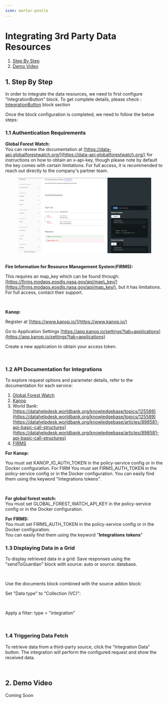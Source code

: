 ```yaml
---
icon: mortar-pestle
---
```


# Integrating 3rd Party Data Resources

1. [Step By Step](./#id-1.-step-by-step)
2. [Demo Video](./#id-2.-demo-video)

## 1. Step By Step <a href="#id-1.-step-by-step" id="id-1.-step-by-step"></a>

In order to integrate the data resources, we need to first configure "IntegrationButton" block. To get complete details, please check : [IntegrationButton](https://docs.hedera.com/guardian-dev-1/~/revisions/o57QY9WeuCWYIoDgpoV6/guardian/standard-registry/policies/policy-creation/introduction/integrationbutton-block) block section

Once the block configuration is completed, we need to follow the below steps:

### 1.1 Authentication Requirements <a href="#id-1.1-authentication-requirements" id="id-1.1-authentication-requirements"></a>

**Global Forest Watch:**\
You can review the documentation at [https://data-api.globalforestwatch.org/](https://data-api.globalforestwatch.org/) for instructions on how to obtain an x-api-key, though please note by default the key comes with certain limitations. For full access, it is recommended to reach out directly to the company's partner team.

<figure><img src="../../../../.gitbook/assets/image (122).png" alt=""><figcaption></figcaption></figure>

\
**Fire Information for Resource Management System**(**FIRMS):**

This requires an map\_key which can be found through:  [https://firms.modaps.eosdis.nasa.gov/api/map\_key/](https://firms.modaps.eosdis.nasa.gov/api/map_key/), but it has limitations. For full access, contact their support.

<figure><img src="https://docs.hedera.com/guardian/~gitbook/image?url=https%3A%2F%2F1556785885-files.gitbook.io%2F%7E%2Ffiles%2Fv0%2Fb%2Fgitbook-x-prod.appspot.com%2Fo%2Fspaces%252FNYWPEEAknX9Vki1yV5HY%252Fuploads%252FOnszj42ZGs868k0Cc5Fn%252Fimage.png%3Falt%3Dmedia%26token%3Dc1a6aced-c18c-4a25-bf47-bc3df008e997&#x26;width=768&#x26;dpr=4&#x26;quality=100&#x26;sign=e198e324&#x26;sv=2" alt=""><figcaption></figcaption></figure>

**Kanop:**

Register at [https://www.kanop.io/](https://www.kanop.io/)

Go to Application Settings [https://app.kanop.io/settings?tab=applications](https://app.kanop.io/settings?tab=applications)

Create a new application to obtain your access token.

<figure><img src="https://docs.hedera.com/guardian/~gitbook/image?url=https%3A%2F%2F1556785885-files.gitbook.io%2F%7E%2Ffiles%2Fv0%2Fb%2Fgitbook-x-prod.appspot.com%2Fo%2Fspaces%252FNYWPEEAknX9Vki1yV5HY%252Fuploads%252Fm13WOcAVvAShPXjfZPJl%252Fimage.png%3Falt%3Dmedia%26token%3D781b2dc7-ad69-4416-b8de-54ec0deef8c7&#x26;width=768&#x26;dpr=4&#x26;quality=100&#x26;sign=775da9f8&#x26;sv=2" alt=""><figcaption></figcaption></figure>

### 1.2 API Documentation for Integrations <a href="#id-1.2-api-documentation-for-integrations" id="id-1.2-api-documentation-for-integrations"></a>

To explore request options and parameter details, refer to the documentation for each service:

1. [Global Forest Watch](https://data-api.globalforestwatch.org/)
2. [Kanop](https://main.api.kanop.io/projects/docs)
3. World Bank: [https://datahelpdesk.worldbank.org/knowledgebase/topics/125589](https://datahelpdesk.worldbank.org/knowledgebase/topics/125589) [https://datahelpdesk.worldbank.org/knowledgebase/articles/898581-api-basic-call-structures](https://datahelpdesk.worldbank.org/knowledgebase/articles/898581-api-basic-call-structures)
4. [FIRMS](https://firms.modaps.eosdis.nasa.gov/api/)

**For Kanop:**

You must set KANOP\_IO\_AUTH\_TOKEN in the policy-service config or in the Docker configuration. For FIRM You must set FIRMS\_AUTH\_TOKEN in the policy-service config or in the Docker configuration. You can easily find them using the keyword "Integrations tokens".

<figure><img src="https://docs.hedera.com/guardian/~gitbook/image?url=https%3A%2F%2F1556785885-files.gitbook.io%2F%7E%2Ffiles%2Fv0%2Fb%2Fgitbook-x-prod.appspot.com%2Fo%2Fspaces%252FNYWPEEAknX9Vki1yV5HY%252Fuploads%252FBTeJ3P0FytrW8RROd2mg%252Fimage.png%3Falt%3Dmedia%26token%3D2d646ba2-852e-4f83-9444-1da7e5e74d50&#x26;width=768&#x26;dpr=4&#x26;quality=100&#x26;sign=7a19082a&#x26;sv=2" alt=""><figcaption></figcaption></figure>

**For global forest watch:**\
You must set GLOBAL\_FOREST\_WATCH\_API\_KEY in the policy-service config or in the Docker configuration.

**For FIRMS:**\
You must set FIRMS\_AUTH\_TOKEN in the policy-service config or in the Docker configuration.\
You can easily find them using the keyword "**Integrations** **tokens**"

### 1.3 Displaying Data in a Grid <a href="#id-1.3-displaying-data-in-a-grid" id="id-1.3-displaying-data-in-a-grid"></a>

To display retrieved data in a grid: Save responses using the "sendToGuardian" block with source: auto or source: database.

<figure><img src="https://docs.hedera.com/guardian/~gitbook/image?url=https%3A%2F%2F1556785885-files.gitbook.io%2F%7E%2Ffiles%2Fv0%2Fb%2Fgitbook-x-prod.appspot.com%2Fo%2Fspaces%252FNYWPEEAknX9Vki1yV5HY%252Fuploads%252FIx3faefRPqKRIVd3C3ls%252Fimage.png%3Falt%3Dmedia%26token%3Db859d70a-90c8-4a5d-9bd4-9cc4a2464369&#x26;width=768&#x26;dpr=4&#x26;quality=100&#x26;sign=dc87a854&#x26;sv=2" alt=""><figcaption></figcaption></figure>

Use the documents block combined with the source addon block:

Set "Data type" to "Collection (VC)":

<figure><img src="https://docs.hedera.com/guardian/~gitbook/image?url=https%3A%2F%2F1556785885-files.gitbook.io%2F%7E%2Ffiles%2Fv0%2Fb%2Fgitbook-x-prod.appspot.com%2Fo%2Fspaces%252FNYWPEEAknX9Vki1yV5HY%252Fuploads%252Fn2PO48u2HUzedfGk0lcr%252Fimage.png%3Falt%3Dmedia%26token%3D811c6f16-f9a3-4ff2-a48e-10d786bc19d2&#x26;width=768&#x26;dpr=4&#x26;quality=100&#x26;sign=74ed2cf9&#x26;sv=2" alt=""><figcaption></figcaption></figure>

Apply a filter: type = "integration"

<figure><img src="https://docs.hedera.com/guardian/~gitbook/image?url=https%3A%2F%2F1556785885-files.gitbook.io%2F%7E%2Ffiles%2Fv0%2Fb%2Fgitbook-x-prod.appspot.com%2Fo%2Fspaces%252FNYWPEEAknX9Vki1yV5HY%252Fuploads%252Fkm18omNQvp5sX6azEZCB%252Fimage.png%3Falt%3Dmedia%26token%3D3495c318-6520-48d5-acb5-5d5e4d64fde3&#x26;width=768&#x26;dpr=4&#x26;quality=100&#x26;sign=48dfa167&#x26;sv=2" alt=""><figcaption></figcaption></figure>

### 1.4 Triggering Data Fetch <a href="#id-1.4-triggering-data-fetch" id="id-1.4-triggering-data-fetch"></a>

To retrieve data from a third-party source, click the "Integration Data" button. The integration will perform the configured request and show the received data.

<figure><img src="https://docs.hedera.com/guardian/~gitbook/image?url=https%3A%2F%2F1556785885-files.gitbook.io%2F%7E%2Ffiles%2Fv0%2Fb%2Fgitbook-x-prod.appspot.com%2Fo%2Fspaces%252FNYWPEEAknX9Vki1yV5HY%252Fuploads%252FbbUTPiSarKJwb4N8Ii6h%252Fimage.png%3Falt%3Dmedia%26token%3D096e44e1-5a3f-45e2-bf30-f76dd511471b&#x26;width=768&#x26;dpr=4&#x26;quality=100&#x26;sign=3081b296&#x26;sv=2" alt=""><figcaption></figcaption></figure>

## 2. Demo Video <a href="#id-2.-demo-video" id="id-2.-demo-video"></a>

Coming Soon
